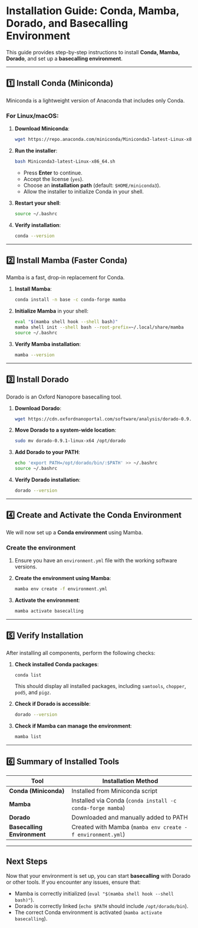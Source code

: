 # Installation Guide: Conda, Mamba, Dorado, and Basecalling Environment

This guide provides step-by-step instructions to install **Conda, Mamba, Dorado**, and set up a **basecalling environment**.

---

## **:one: Install Conda (Miniconda)**
Miniconda is a lightweight version of Anaconda that includes only Conda.

### **For Linux/macOS:**
1. **Download Miniconda**:
   ```bash
   wget https://repo.anaconda.com/miniconda/Miniconda3-latest-Linux-x86_64.sh
   ```
2. **Run the installer**:
   ```bash
   bash Miniconda3-latest-Linux-x86_64.sh
   ```
   - Press **Enter** to continue.
   - Accept the license (`yes`).
   - Choose an **installation path** (default: `$HOME/miniconda3`).
   - Allow the installer to initialize Conda in your shell.

3. **Restart your shell**:
   ```bash
   source ~/.bashrc
   ```
4. **Verify installation**:
   ```bash
   conda --version
   ```

---

## **:two: Install Mamba (Faster Conda)**
Mamba is a fast, drop-in replacement for Conda.

1. **Install Mamba**:
   ```bash
   conda install -n base -c conda-forge mamba
   ```
2. **Initialize Mamba** in your shell:
   ```bash
   eval "$(mamba shell hook --shell bash)"
   mamba shell init --shell bash --root-prefix=~/.local/share/mamba
   source ~/.bashrc
   ```
3. **Verify Mamba installation**:
   ```bash
   mamba --version
   ```

---

## **:three: Install Dorado**
Dorado is an Oxford Nanopore basecalling tool.

1. **Download Dorado**:
   ```bash
   wget https://cdn.oxfordnanoportal.com/software/analysis/dorado-0.9.1-linux-x64.tar.gz
   ```
2. **Move Dorado to a system-wide location**:
   ```bash
   sudo mv dorado-0.9.1-linux-x64 /opt/dorado
   ```
3. **Add Dorado to your PATH**:
   ```bash
   echo 'export PATH=/opt/dorado/bin/:$PATH' >> ~/.bashrc
   source ~/.bashrc
   ```
4. **Verify Dorado installation**:
   ```bash
   dorado --version
   ```

---

## **:four: Create and Activate the Conda Environment**
We will now set up a **Conda environment** using Mamba.

### **Create the environment**
1. Ensure you have an `environment.yml` file with the working software versions.

2. **Create the environment using Mamba**:
   ```bash
   mamba env create -f environment.yml
   ```

3. **Activate the environment**:
   ```bash
   mamba activate basecalling
   ```

---

## **:five: Verify Installation**
After installing all components, perform the following checks:

1. **Check installed Conda packages**:
   ```bash
   conda list
   ```
   This should display all installed packages, including `samtools`, `chopper`, `pod5`, and `pigz`.

2. **Check if Dorado is accessible**:
   ```bash
   dorado --version
   ```

3. **Check if Mamba can manage the environment**:
   ```bash
   mamba list
   ```

---

## **:six: Summary of Installed Tools**
| Tool   | Installation Method |
|--------|---------------------|
| **Conda (Miniconda)** | Installed from Miniconda script |
| **Mamba** | Installed via Conda (`conda install -c conda-forge mamba`) |
| **Dorado** | Downloaded and manually added to PATH |
| **Basecalling Environment** | Created with Mamba (`mamba env create -f environment.yml`) |

---

## **Next Steps**
Now that your environment is set up, you can start **basecalling** with Dorado or other tools. If you encounter any issues, ensure that:
- Mamba is correctly initialized (`eval "$(mamba shell hook --shell bash)"`).
- Dorado is correctly linked (`echo $PATH` should include `/opt/dorado/bin`).
- The correct Conda environment is activated (`mamba activate basecalling`).
